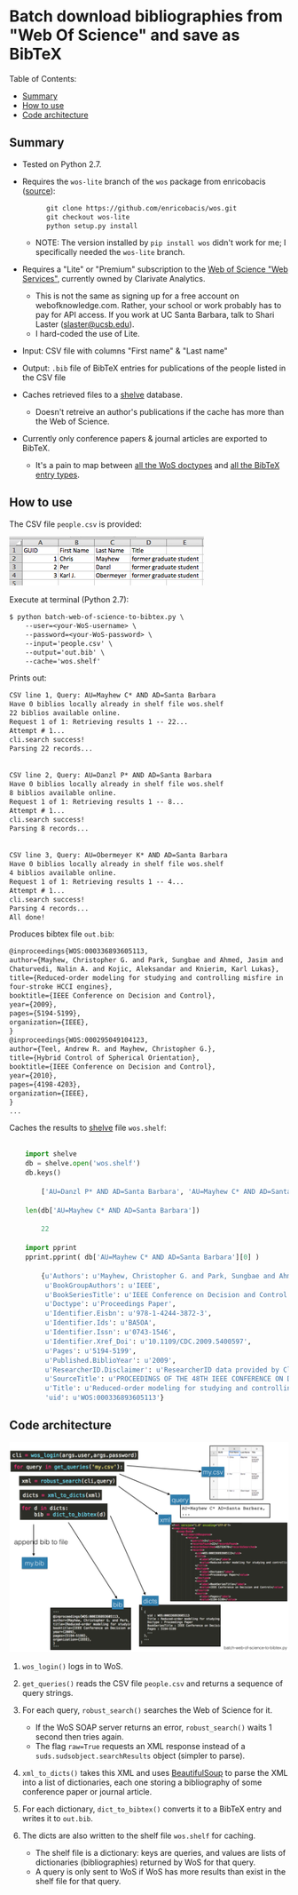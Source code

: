 # Batch download bibliographies from "Web Of Science" and save as BibTeX

Table of Contents:

- [Summary](#summary)
- [How to use](#how-to-use)
- [Code architecture](#code-architecture)


## Summary


- Tested on Python 2.7.
- Requires the `wos-lite` branch of the `wos` package from enricobacis ([source](https://github.com/enricobacis/wos)):


            git clone https://github.com/enricobacis/wos.git
            git checkout wos-lite
            python setup.py install

    - NOTE: The version installed by `pip install wos` didn't work for me; I specifically needed the `wos-lite` branch.


- Requires a "Lite" or "Premium" subscription to the [Web of Science "Web Services"](http://ipscience-help.thomsonreuters.com/wosWebServicesLite/WebServicesLiteOverviewGroup/Introduction.html), currently owned by Clarivate Analytics.
    - This is not the same as signing up for a free account on webofknowledge.com. Rather, your school or work probably has to pay for API access. If you work at UC Santa Barbara, talk to Shari Laster (slaster@ucsb.edu).
    - I hard-coded the use of Lite.
- Input: CSV file with columns "First name" & "Last name"
- Output: `.bib` file of BibTeX entries for publications of the people listed in the CSV file
- Caches retrieved files to a [shelve](https://docs.python.org/2/library/shelve.html) database.
    - Doesn't retreive an author's publications if the cache has more than the Web of Science.
- Currently only conference papers & journal articles are exported to BibTeX. 
    - It's a pain to map between [all the WoS doctypes](http://ipscience-help.thomsonreuters.com/inCites2Live/indicatorsGroup/aboutHandbook/appendix/documentTypes.html) and [all the BibTeX entry types](http://bib-it.sourceforge.net/help/fieldsAndEntryTypes.php).

## How to use

The CSV file `people.csv` is provided:

![](Images/people.png)

Execute at terminal (Python 2.7):

    $ python batch-web-of-science-to-bibtex.py \
        --user=<your-WoS-username> \
        --password=<your-WoS-password> \
        --input='people.csv' \
        --output='out.bib' \
        --cache='wos.shelf'


Prints out:


    CSV line 1, Query: AU=Mayhew C* AND AD=Santa Barbara
    Have 0 biblios locally already in shelf file wos.shelf
    22 biblios available online.
    Request 1 of 1: Retrieving results 1 -- 22...
    Attempt # 1...
    cli.search success!
    Parsing 22 records...


    CSV line 2, Query: AU=Danzl P* AND AD=Santa Barbara
    Have 0 biblios locally already in shelf file wos.shelf
    8 biblios available online.
    Request 1 of 1: Retrieving results 1 -- 8...
    Attempt # 1...
    cli.search success!
    Parsing 8 records...


    CSV line 3, Query: AU=Obermeyer K* AND AD=Santa Barbara
    Have 0 biblios locally already in shelf file wos.shelf
    4 biblios available online.
    Request 1 of 1: Retrieving results 1 -- 4...
    Attempt # 1...
    cli.search success!
    Parsing 4 records...
    All done!


Produces bibtex file `out.bib`:

    @inproceedings{WOS:000336893605113,
    author={Mayhew, Christopher G. and Park, Sungbae and Ahmed, Jasim and Chaturvedi, Nalin A. and Kojic, Aleksandar and Knierim, Karl Lukas},
    title={Reduced-order modeling for studying and controlling misfire in four-stroke HCCI engines},
    booktitle={IEEE Conference on Decision and Control},
    year={2009},
    pages={5194-5199},
    organization={IEEE},
    }
    @inproceedings{WOS:000295049104123,
    author={Teel, Andrew R. and Mayhew, Christopher G.},
    title={Hybrid Control of Spherical Orientation},
    booktitle={IEEE Conference on Decision and Control},
    year={2010},
    pages={4198-4203},
    organization={IEEE},
    }
    ...



Caches the results to [shelve](https://docs.python.org/2/library/shelve.html) file `wos.shelf`:

```python

    import shelve
    db = shelve.open('wos.shelf')
    db.keys()

        ['AU=Danzl P* AND AD=Santa Barbara', 'AU=Mayhew C* AND AD=Santa Barbara', 'AU=Obermeyer K* AND AD=Santa Barbara']

    len(db['AU=Mayhew C* AND AD=Santa Barbara'])
        
        22

    import pprint
    pprint.pprint( db['AU=Mayhew C* AND AD=Santa Barbara'][0] )

        {u'Authors': u'Mayhew, Christopher G. and Park, Sungbae and Ahmed, Jasim and Chaturvedi, Nalin A. and Kojic, Aleksandar and Knierim, Karl Lukas',
         u'BookGroupAuthors': u'IEEE',
         u'BookSeriesTitle': u'IEEE Conference on Decision and Control',
         u'Doctype': u'Proceedings Paper',
         u'Identifier.Eisbn': u'978-1-4244-3872-3',
         u'Identifier.Ids': u'BA5OA',
         u'Identifier.Issn': u'0743-1546',
         u'Identifier.Xref_Doi': u'10.1109/CDC.2009.5400597',
         u'Pages': u'5194-5199',
         u'Published.BiblioYear': u'2009',
         u'ResearcherID.Disclaimer': u'ResearcherID data provided by Clarivate Analytics',
         u'SourceTitle': u'PROCEEDINGS OF THE 48TH IEEE CONFERENCE ON DECISION AND CONTROL, 2009 HELD JOINTLY WITH THE 2009 28TH CHINESE CONTROL CONFERENCE (CDC/CCC 2009)',
         u'Title': u'Reduced-order modeling for studying and controlling misfire in four-stroke HCCI engines',
         'uid': u'WOS:000336893605113'}
```

## Code architecture

![](Images/code-architecture.jpg)

1. `wos_login()` logs in to WoS. 

2. `get_queries()` reads the CSV file `people.csv` and returns a sequence of query strings. 

3. For each query, `robust_search()` searches the Web of Science for it.

    - If the WoS SOAP server returns an error, `robust_search()` waits 1 second then tries again.
    - The flag `raw=True` requests an XML response instead of a `suds.sudsobject.searchResults` object (simpler to parse). 

4. `xml_to_dicts()` takes this XML and uses [BeautifulSoup](https://www.crummy.com/software/BeautifulSoup/) to parse the XML into a list of dictionaries, each one storing a bibliography of some conference paper or journal article.

5. For each dictionary, `dict_to_bibtex()` converts it to a BibTeX entry and writes it to `out.bib`. 

6. The dicts are also written to the shelf file `wos.shelf` for caching.
    - The shelf file is a dictionary: keys are queries, and values are lists of dictionaries (bibliographies) returned by WoS for that query.
    - A query is only sent to WoS if WoS has more results than exist in the shelf file for that query.
